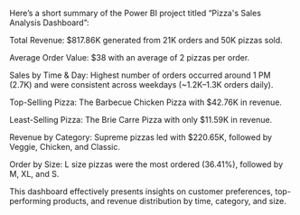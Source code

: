 Here’s a short summary of the Power BI project titled “Pizza's Sales Analysis Dashboard”:

Total Revenue: $817.86K generated from 21K orders and 50K pizzas sold.

Average Order Value: $38 with an average of 2 pizzas per order.

Sales by Time & Day: Highest number of orders occurred around 1 PM (2.7K) and were consistent across weekdays (~1.2K–1.3K orders daily).

Top-Selling Pizza: The Barbecue Chicken Pizza with $42.76K in revenue.

Least-Selling Pizza: The Brie Carre Pizza with only $11.59K in revenue.

Revenue by Category: Supreme pizzas led with $220.65K, followed by Veggie, Chicken, and Classic.

Order by Size: L size pizzas were the most ordered (36.41%), followed by M, XL, and S.

This dashboard effectively presents insights on customer preferences, top-performing products, and revenue distribution by time, category, and size.
